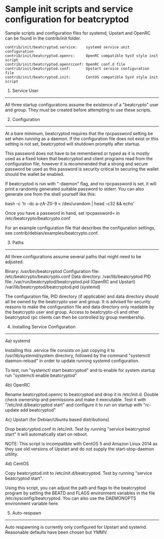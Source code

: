 Sample init scripts and service configuration for beatcryptod
==========================================================

Sample scripts and configuration files for systemd, Upstart and OpenRC
can be found in the contrib/init folder.

    contrib/init/beatcryptod.service:    systemd service unit configuration
    contrib/init/beatcryptod.openrc:     OpenRC compatible SysV style init script
    contrib/init/beatcryptod.openrcconf: OpenRC conf.d file
    contrib/init/beatcryptod.conf:       Upstart service configuration file
    contrib/init/beatcryptod.init:       CentOS compatible SysV style init script

1. Service User
---------------------------------

All three startup configurations assume the existence of a "beatcrypto" user
and group.  They must be created before attempting to use these scripts.

2. Configuration
---------------------------------

At a bare minimum, beatcryptod requires that the rpcpassword setting be set
when running as a daemon.  If the configuration file does not exist or this
setting is not set, beatcryptod will shutdown promptly after startup.

This password does not have to be remembered or typed as it is mostly used
as a fixed token that beatcryptod and client programs read from the configuration
file, however it is recommended that a strong and secure password be used
as this password is security critical to securing the wallet should the
wallet be enabled.

If beatcryptod is run with "-daemon" flag, and no rpcpassword is set, it will
print a randomly generated suitable password to stderr.  You can also
generate one from the shell yourself like this:

bash -c 'tr -dc a-zA-Z0-9 < /dev/urandom | head -c32 && echo'

Once you have a password in hand, set rpcpassword= in /etc/beatcrypto/beatcrypto.conf

For an example configuration file that describes the configuration settings,
see contrib/debian/examples/beatcrypto.conf.

3. Paths
---------------------------------

All three configurations assume several paths that might need to be adjusted.

Binary:              /usr/bin/beatcryptod
Configuration file:  /etc/beatcrypto/beatcrypto.conf
Data directory:      /var/lib/beatcryptod
PID file:            /var/run/beatcryptod/beatcryptod.pid (OpenRC and Upstart)
                     /var/lib/beatcryptod/beatcryptod.pid (systemd)

The configuration file, PID directory (if applicable) and data directory
should all be owned by the beatcrypto user and group.  It is advised for security
reasons to make the configuration file and data directory only readable by the
beatcrypto user and group.  Access to beatcrypto-cli and other beatcryptod rpc clients
can then be controlled by group membership.

4. Installing Service Configuration
-----------------------------------

4a) systemd

Installing this .service file consists on just copying it to
/usr/lib/systemd/system directory, followed by the command
"systemctl daemon-reload" in order to update running systemd configuration.

To test, run "systemctl start beatcryptod" and to enable for system startup run
"systemctl enable beatcryptod"

4b) OpenRC

Rename beatcryptod.openrc to beatcryptod and drop it in /etc/init.d.  Double
check ownership and permissions and make it executable.  Test it with
"/etc/init.d/beatcryptod start" and configure it to run on startup with
"rc-update add beatcryptod"

4c) Upstart (for Debian/Ubuntu based distributions)

Drop beatcryptod.conf in /etc/init.  Test by running "service beatcryptod start"
it will automatically start on reboot.

NOTE: This script is incompatible with CentOS 5 and Amazon Linux 2014 as they
use old versions of Upstart and do not supply the start-stop-daemon uitility.

4d) CentOS

Copy beatcryptod.init to /etc/init.d/beatcryptod. Test by running "service beatcryptod start".

Using this script, you can adjust the path and flags to the beatcryptod program by
setting the BEATD and FLAGS environment variables in the file
/etc/sysconfig/beatcryptod. You can also use the DAEMONOPTS environment variable here.

5. Auto-respawn
-----------------------------------

Auto respawning is currently only configured for Upstart and systemd.
Reasonable defaults have been chosen but YMMV.
